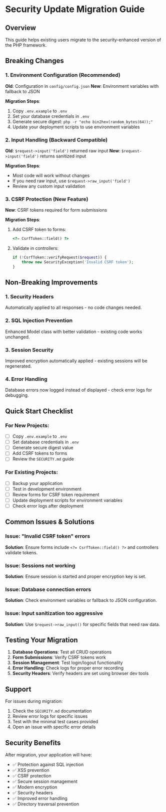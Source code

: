 # Security Update Migration Guide

## Overview
This guide helps existing users migrate to the security-enhanced version of the PHP framework.

## Breaking Changes

### 1. Environment Configuration (Recommended)
**Old**: Configuration in `config/config.json`
**New**: Environment variables with fallback to JSON

**Migration Steps**:
1. Copy `.env.example` to `.env`
2. Set your database credentials in `.env`
3. Generate secure digest: `php -r "echo bin2hex(random_bytes(64));"`
4. Update your deployment scripts to use environment variables

### 2. Input Handling (Backward Compatible)
**Old**: `$request->input('field')` returned raw input
**New**: `$request->input('field')` returns sanitized input

**Migration Steps**:
- Most code will work without changes
- If you need raw input, use `$request->raw_input('field')`
- Review any custom input validation

### 3. CSRF Protection (New Feature)
**New**: CSRF tokens required for form submissions

**Migration Steps**:
1. Add CSRF token to forms:
   ```php
   <?= CsrfToken::field() ?>
   ```

2. Validate in controllers:
   ```php
   if (!CsrfToken::verifyRequest($request)) {
       throw new SecurityException('Invalid CSRF token');
   }
   ```

## Non-Breaking Improvements

### 1. Security Headers
Automatically applied to all responses - no code changes needed.

### 2. SQL Injection Prevention
Enhanced Model class with better validation - existing code works unchanged.

### 3. Session Security
Improved encryption automatically applied - existing sessions will be regenerated.

### 4. Error Handling
Database errors now logged instead of displayed - check error logs for debugging.

## Quick Start Checklist

### For New Projects:
- [ ] Copy `.env.example` to `.env`
- [ ] Set database credentials in `.env`
- [ ] Generate secure digest value
- [ ] Add CSRF tokens to forms
- [ ] Review the `SECURITY.md` guide

### For Existing Projects:
- [ ] Backup your application
- [ ] Test in development environment
- [ ] Review forms for CSRF token requirement
- [ ] Update deployment scripts for environment variables
- [ ] Check error logs after deployment

## Common Issues & Solutions

### Issue: "Invalid CSRF token" errors
**Solution**: Ensure forms include `<?= CsrfToken::field() ?>` and controllers validate tokens.

### Issue: Sessions not working
**Solution**: Ensure session is started and proper encryption key is set.

### Issue: Database connection errors
**Solution**: Check environment variables or fallback to JSON configuration.

### Issue: Input sanitization too aggressive
**Solution**: Use `$request->raw_input()` for specific fields that need raw data.

## Testing Your Migration

1. **Database Operations**: Test all CRUD operations
2. **Form Submissions**: Verify CSRF tokens work
3. **Session Management**: Test login/logout functionality
4. **Error Handling**: Check logs for proper error recording
5. **Security Headers**: Verify headers are set using browser dev tools

## Support

For issues during migration:
1. Check the `SECURITY.md` documentation
2. Review error logs for specific issues
3. Test with the minimal test cases provided
4. Open an issue with specific error details

## Security Benefits

After migration, your application will have:
- ✅ Protection against SQL injection
- ✅ XSS prevention
- ✅ CSRF protection
- ✅ Secure session management
- ✅ Modern encryption
- ✅ Security headers
- ✅ Improved error handling
- ✅ Directory traversal prevention